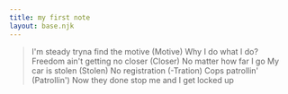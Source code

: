 ```yaml
---
title: my first note
layout: base.njk
---
```


>I'm steady tryna find the motive (Motive)
Why I do what I do?
Freedom ain't getting no closer (Closer)
No matter how far I go
My car is stolen (Stolen)
No registration (-Tration)
Cops patrollin' (Patrollin')
Now they done stop me and I get locked up